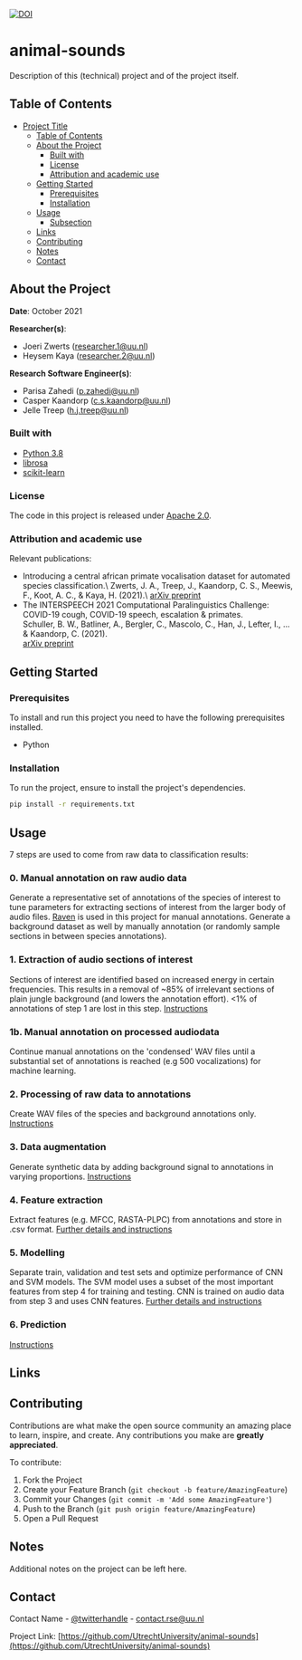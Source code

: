 [![DOI](https://sandbox.zenodo.org/badge/416693646.svg)](https://handle.stage.datacite.org/10.5072/zenodo.193331)

# animal-sounds

<!-- Include Github badges here (optional) -->
<!-- e.g. Github Actions workflow status -->

Description of this (technical) project and of the project itself.

<!-- TABLE OF CONTENTS -->
## Table of Contents

- [Project Title](#project-title)
  - [Table of Contents](#table-of-contents)
  - [About the Project](#about-the-project)
    - [Built with](#built-with)
    - [License](#license)
    - [Attribution and academic use](#attribution-and-academic-use)
  - [Getting Started](#getting-started)
    - [Prerequisites](#prerequisites)
    - [Installation](#installation)
  - [Usage](#usage)
    - [Subsection](#subsection)
  - [Links](#links)
  - [Contributing](#contributing)
  - [Notes](#notes)
  - [Contact](#contact)

<!-- ABOUT THE PROJECT -->
## About the Project

**Date**: October 2021

**Researcher(s)**:

- Joeri Zwerts (researcher.1@uu.nl)
- Heysem Kaya (researcher.2@uu.nl)

**Research Software Engineer(s)**:

- Parisa Zahedi (p.zahedi@uu.nl)
- Casper Kaandorp (c.s.kaandorp@uu.nl)
- Jelle Treep (h.j.treep@uu.nl)

### Built with

- [Python 3.8](https://www.python.org/)
- [librosa](https://librosa.org/)
- [scikit-learn](https://scikit-learn.org/stable/index.html)

<!-- Do not forget to also include the license in a separate file(LICENSE[.txt/.md]) and link it properly. -->
### License

The code in this project is released under [Apache 2.0](LICENSE.md).

### Attribution and academic use

Relevant publications:

- Introducing a central african primate vocalisation dataset for automated species classification.\ 
Zwerts, J. A., Treep, J., Kaandorp, C. S., Meewis, F., Koot, A. C., & Kaya, H. (2021).\ 
[arXiv preprint](https://arxiv.org/pdf/2101.10390.pdf)
- The INTERSPEECH 2021 Computational Paralinguistics Challenge: COVID-19 cough, COVID-19 speech, escalation & primates.\
Schuller, B. W., Batliner, A., Bergler, C., Mascolo, C., Han, J., Lefter, I., ... & Kaandorp, C. (2021).\
[arXiv preprint](https://arxiv.org/pdf/2102.13468.pdf)


<!-- GETTING STARTED -->
## Getting Started



### Prerequisites

To install and run this project you need to have the following prerequisites installed.

- Python

### Installation

To run the project, ensure to install the project's dependencies.

```sh
pip install -r requirements.txt
```

<!-- USAGE -->
## Usage
7 steps are used to come from raw data to classification results:
### 0. Manual annotation on raw audio data
Generate a representative set of annotations of the species of interest to tune parameters for extracting sections of interest from the larger body of audio files. [Raven](https://ravensoundsoftware.com/) is used in this project for manual annotations. Generate a background dataset as well by manually annotation (or randomly sample sections in between species annotations).

### 1. Extraction of audio sections of interest
Sections of interest are identified based on increased energy in certain frequencies. This results in a removal of ~85% of irrelevant sections of plain jungle background (and lowers the annotation effort). <1% of annotations of step 1 are lost in this step.
[Instructions](src/1_condensation/README.md)

### 1b. Manual annotation on processed audiodata
Continue manual annotations on the 'condensed' WAV files until a substantial set of annotations is reached (e.g 500 vocalizations) for machine learning.

### 2. Processing of raw data to annotations
Create WAV files of the species and background annotations only. [Instructions](src/2_wav_processing/README.md)

### 3. Data augmentation
Generate synthetic data by adding background signal to annotations in varying proportions. [Instructions](src/3_synthetic_data/README.md)

### 4. Feature extraction
Extract features (e.g. MFCC, RASTA-PLPC) from annotations and store in .csv format.
[Further details and instructions](src/4_feature_extraction/README.md)

### 5. Modelling
Separate train, validation and test sets and optimize performance of CNN and SVM models. The SVM model uses a subset of the most important features from step 4 for training and testing. CNN is trained on audio data from step 3 and uses CNN features.
[Further details and instructions](src/5_classifier/README.md)

### 6. Prediction
[Instructions](src/6_prediction/README.md)


<!-- LINKS -->
## Links


<!-- CONTRIBUTING -->
## Contributing

Contributions are what make the open source community an amazing place to learn, inspire, and create. Any contributions you make are **greatly appreciated**.

To contribute:

1. Fork the Project
2. Create your Feature Branch (`git checkout -b feature/AmazingFeature`)
3. Commit your Changes (`git commit -m 'Add some AmazingFeature'`)
4. Push to the Branch (`git push origin feature/AmazingFeature`)
5. Open a Pull Request

<!-- NOTES -->
## Notes

Additional notes on the project can be left here.

<!-- CONTACT -->
## Contact

Contact Name - [@twitterhandle](https://twitter.com/username) - contact.rse@uu.nl

Project Link: [https://github.com/UtrechtUniversity/animal-sounds](https://github.com/UtrechtUniversity/animal-sounds)
